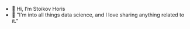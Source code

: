 - 👋 Hi, I’m Stoikov Horis 
- 👀 "I'm into all things data science, and I love sharing anything related to it."

<!---
stoikov12/stoikov12 is a ✨ special ✨ repository because its `README.md` (this file) appears on your GitHub profile.
You can click the Preview link to take a look at your changes.
--->
